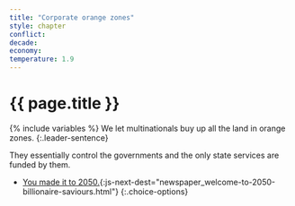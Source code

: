 ```yaml
---
title: "Corporate orange zones"
style: chapter
conflict: 
decade: 
economy: 
temperature: 1.9
---
```


<h1>{{ page.title }}</h1>

{% include variables %}
We let multinationals buy up all the land in orange zones. 
{:.leader-sentence}

They essentially control the governments and the only state services are funded by them.

- [You made it to 2050.](part-page_2050.html){:js-next-dest="newspaper_welcome-to-2050-billionaire-saviours.html"}
{:.choice-options}
